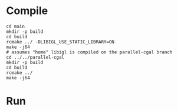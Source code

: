 
# Compile 

    cd main
    mkdir -p build
    cd build
    rcmake ../ -DLIBIGL_USE_STATIC_LIBRARY=ON
    make -j64
    # assumes "home" libigl is compiled on the parallel-cgal branch
    cd ../../parallel-cgal
    mkdir -p build
    cd build
    rcmake ../
    make -j64

# Run
